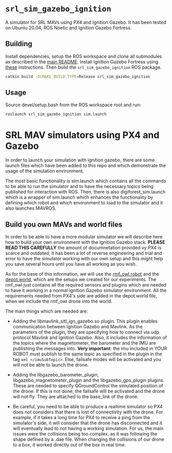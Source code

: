 # `srl_sim_gazebo_ignition`

A simulator for SRL MAVs using PX4 and Ignition Gazebo. It has been tested on
Ubuntu 20.04, ROS Noetic and Ignition Gazebo Fortress.


## Building

Install dependencies, setup the ROS workspace and clone all submodules as
described in the [main README](../README.md). Install Ignition Gazebo Fortress
using [these](https://gazebosim.org/docs/fortress/install) instructions. Then
build the `srl_sim_gazebo_ignition` ROS package.

``` sh
catkin build -DCMAKE_BUILD_TYPE=Release srl_sim_gazebo_ignition
```


## Usage

Source devel/setup.bash from the ROS workspace root and run:

``` sh
roslaunch srl_sim_gazebo_ignition sim.launch
```

# SRL MAV simulators using PX4 and Gazebo

In order to launch your simulation with ignition gazebo, there are some launch files which have been added to this repo and which demonstrate the usage of the simulation environment. 

The most basic functionality is sim.launch which contains all the commands to be able to run the simulator and to have the necessary topics being published for interaction with ROS. Then, there is also digiforest_sim.launch which is a wrapper of sim.launch which enhances the functionality by defining which robot and which environment to load to the simulator and it also launches MAVROS.

## Build you own MAVs and world files

In order to be able to have a more modular simulator we will describe here how to build your own environment with the Ignition Gazebo stack. **PLEASE READ THIS CAREFULLY** the amount of documnetation provided vy PX4 is scarce and outdated, it has been a lot of reverse engineering and trial and error to have the simulator working with our own setup and this might help you save several hours until you have all working as you wish.

As for the base of this information, we will use the [rmf_owl robot](../PX4-Autopilot/Tools/simulation-ignition/models/rmf_owl/model.sdf) and the [depot.world](../PX4-Autopilot/Tools/simulation-ignition/worlds/depot.world), which are the setups we created for our experiments. The rmf_owl just contains all the required sensors and plugins which are needed to have it working in a normal Ignition Gazebo simulator environment. All the requirements needed from PX4's side are added in the depot.world file, when we include the rmf_owl drone into the world. 

The main things which are needed are: 

* Adding the libmavlink_sitl_ign_gazebo.so plugin. This plugin enables communication between Ignition Gazebo and Mavlink. As the parameters of the plugin, they are specifying how to connect via udp protocol Mavlink and Ignition Gazebo. Also, it includes the information of the topics where the magnetometer, the barometer and the IMU are publishing the messages into. **Very important**: the imu included in YOUR ROBOT must publish to the same topic as specified in the plugin in the tag ```xml </imuSubTopic>```. Else, failsafe modes will be activated and you will not be able to launch the drone. 

* Adding the libgazebo_barometer_plugin, libgazebo_magnetometer_plugin and the libgazebo_gps_plugin plugins. These are needed to specify QGroundControl the simulated position of the drone. If this is not done, the failsafe will be activated and the drone will not fly. They are attached to the base_link of the drone. 

* Be careful, you need to be able to produce a realtime simulator so PX4 does not considers that there is lost of connectivity with the drone. For example, if it takes a long time for PX4 to receive a ping from the simulator's side, it will consider that the drone has disconnected and it will eventually lead to not having a working simulation. For us, the main issues were the collisions being too complex, as it was following the shape defined by a .dae file. When changing the collisions of our drone to a box, it worked directly out of the box in real time. 